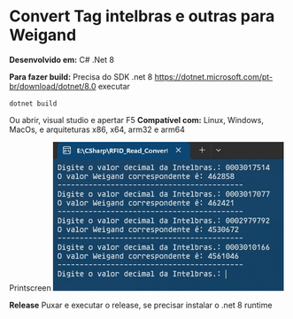
# Convert Tag intelbras e outras para Weigand

**Desenvolvido em:** C# .Net 8

**Para fazer build:** Precisa do SDK .net 8 https://dotnet.microsoft.com/pt-br/download/dotnet/8.0
executar

    dotnet build
Ou abrir, visual studio e apertar F5
**Compatível com:** Linux, Windows, MacOs, e arquiteturas x86, x64, arm32 e arm64

Printscreen
![PrintScreen](https://raw.githubusercontent.com/dorathoto/RFID_Read_Convert_Weigand/stage/RFID_Read_Convert_Weigand/printscreen.jpg)

**Release**
Puxar e executar o release, se precisar instalar o .net 8 runtime
